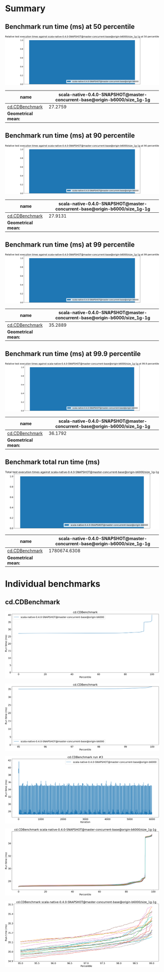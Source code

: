 # Summary
## Benchmark run time (ms) at 50 percentile 
![Relative test execution times against scala-native-0.4.0-SNAPSHOT@master-concurrent-base@origin-b6000/size_1g-1g at 50 percentile](relative_percentile_50.png)

|name | scala-native-0.4.0-SNAPSHOT@master-concurrent-base@origin-b6000/size_1g-1g|
| -- | -- |
|[cd.CDBenchmark](#cdcdbenchmark)|27.2759|
| __Geometrical mean:__||
## Benchmark run time (ms) at 90 percentile 
![Relative test execution times against scala-native-0.4.0-SNAPSHOT@master-concurrent-base@origin-b6000/size_1g-1g at 90 percentile](relative_percentile_90.png)

|name | scala-native-0.4.0-SNAPSHOT@master-concurrent-base@origin-b6000/size_1g-1g|
| -- | -- |
|[cd.CDBenchmark](#cdcdbenchmark)|27.9131|
| __Geometrical mean:__||
## Benchmark run time (ms) at 99 percentile 
![Relative test execution times against scala-native-0.4.0-SNAPSHOT@master-concurrent-base@origin-b6000/size_1g-1g at 99 percentile](relative_percentile_99.png)

|name | scala-native-0.4.0-SNAPSHOT@master-concurrent-base@origin-b6000/size_1g-1g|
| -- | -- |
|[cd.CDBenchmark](#cdcdbenchmark)|35.2889|
| __Geometrical mean:__||
## Benchmark run time (ms) at 99.9 percentile 
![Relative test execution times against scala-native-0.4.0-SNAPSHOT@master-concurrent-base@origin-b6000/size_1g-1g at 99.9 percentile](relative_percentile_99.9.png)

|name | scala-native-0.4.0-SNAPSHOT@master-concurrent-base@origin-b6000/size_1g-1g|
| -- | -- |
|[cd.CDBenchmark](#cdcdbenchmark)|36.1792|
| __Geometrical mean:__||
## Benchmark total run time (ms) 
![Total test execution times against scala-native-0.4.0-SNAPSHOT@master-concurrent-base@origin-b6000/size_1g-1g](relative_total.png)

|name | scala-native-0.4.0-SNAPSHOT@master-concurrent-base@origin-b6000/size_1g-1g|
| -- | -- |
|[cd.CDBenchmark](#cdcdbenchmark)|1780674.6308|
| __Geometrical mean:__||
# Individual benchmarks
## cd.CDBenchmark
![cd.CDBenchmark](percentile_cd.CDBenchmark.png)

![cd.CDBenchmark](percentile_95plus_cd.CDBenchmark.png)

![cd.CDBenchmark run #3](example_run_full_3_cd.CDBenchmark.png)

![cd.CDBenchmark scala-native-0.4.0-SNAPSHOT@master-concurrent-base@origin-b6000/size_1g-1g](percentile_cd.CDBenchmark_conf0.png)

![cd.CDBenchmark scala-native-0.4.0-SNAPSHOT@master-concurrent-base@origin-b6000/size_1g-1g](percentile_95plus_cd.CDBenchmark_conf0.png)

